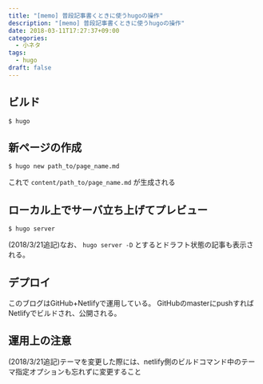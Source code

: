 ```yaml
---
title: "[memo] 普段記事書くときに使うhugoの操作"
description: "[memo] 普段記事書くときに使うhugoの操作"
date: 2018-03-11T17:27:37+09:00
categories:
  - 小ネタ
tags:
  - hugo
draft: false
---
```


## ビルド

```
$ hugo
```

## 新ページの作成

```
$ hugo new path_to/page_name.md
```

これで `content/path_to/page_name.md` が生成される

## ローカル上でサーバ立ち上げてプレビュー

```
$ hugo server
```

(2018/3/21追記)なお、 `hugo server -D` とするとドラフト状態の記事も表示される。

## デプロイ

このブログはGitHub+Netlifyで運用している。
GitHubのmasterにpushすればNetlifyでビルドされ、公開される。

## 運用上の注意

(2018/3/21追記)テーマを変更した際には、netlify側のビルドコマンド中のテーマ指定オプションも忘れずに変更すること
